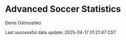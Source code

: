 # Advanced Soccer Statistics
Denis Ostroushko

<!-- gfm -->

Last successful data update: 2025-04-17 01:21:47 CST
